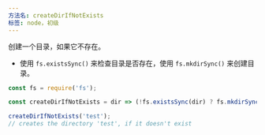 ```yaml
---
方法名: createDirIfNotExists
标签: node，初级
---
```


创建一个目录，如果它不存在。

- 使用 `fs.existsSync()` 来检查目录是否存在，使用 `fs.mkdirSync()` 来创建目录。

```js
const fs = require('fs');

const createDirIfNotExists = dir => (!fs.existsSync(dir) ? fs.mkdirSync(dir) : undefined);
```

```js
createDirIfNotExists('test');
// creates the directory 'test', if it doesn't exist
```
